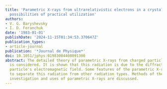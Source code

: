 ```yaml
---
title: 'Parametric X-rays from ultrarelativistic electrons in a crystal : theory and
  possibilities of practical utilization'
authors:
- V. G. Baryshevsky
- I. D. Feranchuk
date: '1983-01-01'
publishDate: '2024-11-15T01:34:53.370647Z'
publication_types:
- article-journal
publication: '*Journal de Physique*'
doi: 10.1051/jphys:01983004408091300
abstract: The detailed theory of parametric X-rays from charged particles in a crystal
  is considered. It is shown that this radiation is due to the diffraction of the
  particle's electromagnetic field. Some features of the parametric X-rays allow us
  to separate this radiation from other radiation types. Methods of the experimental
  investigation and uses of parametric X-rays are discussed.
---
```

